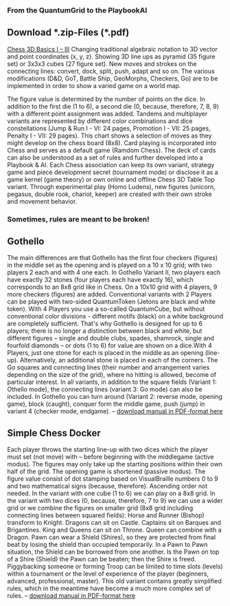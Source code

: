 <h3>From the QuantumGrid to the PlaybookAI</h3>
<h2>Download *.zip-Files (*.pdf)</h2>
<p><a href="https://github.com/scifiltr/QuantumGrid/blob/main/manuals/Manual-Chess3D-Basics.zip">Chess 3D Basics I – III</a> Changing traditional algebraic notation to 3D vector and point coordinates (x, y, z). Showing 3D line ups as pyramid (35 figure set) or 3x3x3 cubes (27 figure set). New moves and strokes on the connecting lines: convert, dock, split, push, adapt and so on. The various modifications (D&D, GoT, Battle Ship, GeoMorphs, Checkers, Go) are to be implemented in order to show a varied game on a world map.</p>
<p><a href="https://github.com/scifiltr/QuantumGrid/blob/main/manuals/Manual-Qubes-in-Motion.zip"></a> The figure value is determined by the number of points on the dice. In addition to the first die (1 to 6), a second die (0, because, therefore, 7, 8, 9) with a different point assignment was added. Tandems and multiplayer variants are represented by different color combinations and dice constellations (Jump & Run I - VI: 24 pages, Promotion I - VII: 25 pages, Penalty I - VII: 29 pages). This chart shows a selection of moves as they might develop on the chess board (8x8). Card playing is incorporated into Chess and serves as a default game (Ramdom Chess). The deck of cards can also be understood as a set of rules and further developed into a Playbook & AI. Each Chess association can keep its own variant, strategy game and piece development secret (tournament mode) or disclose it as a game kernel (game theory) or own online and offline Chess 3D Table Top variant. Through experimental play (Homo Ludens), new figures (unicorn, pegasus, double rook, chariot, keeper) are created with their own stroke and movement behavior.</p>
<h3>Sometimes, rules are meant to be broken!</h3>
<h2>Gothello</h2>
<p>The main differences are that Gothello has the first four checkers (figures) in the middle set as the opening and is played on a 10 x 10 grid; with two players 2 each and with 4 one each. In Gothello Variant II, two players each have exactly 32 stones (four players each have exactly 16), which corresponds to an 8x8 grid like in Chess. On a 10x10 grid with 4 players, 9 more checkers (figures) are added. Conventional variants with 2 Players can be played with two-sided QuantumToken (Jetons are black and white token). With 4 Players you use a so-called QuantumCube, but without conventional color divisions - different motifs (black) on a white background are completely sufficient. That's why Gothello is designed for up to 6 players; there is no longer a distinction between black and white, but different figures – single and double clubs, spades, shamrock, single and fourfold diamonds – or dots (1 to 6) for value are shown on a dice.With 4 Players, just one stone for each is placed in the middle as an opening (line-up). Alternatively, an additional stone is placed in each of the corners. The Go squares and connecting lines (their number and arrangement varies depending on the size of the grid), where no hitting is allowed, become of particular interest. In all variants, in addition to the square fields (Variant 1: Othello mode), the connecting lines (variant 3: Go mode) can also be included. In Gothello you can turn around (Variant 2: reverse mode, opening game), block (caught), conquer form the middle game, push (jump) in variant 4 (checker mode, endgame). – <a href="https://github.com/scifiltr/QuantumGrid/blob/main/manuals/Manual-for-Gothello.pdf">download manual in PDF-format here</a></p>
<h2>Simple Chess Docker</h2>
<p>Each player throws the starting line-up with two dices which the player must set (not move) with – before beginning with the middlegame (active modus). The figures may only take up the starting positions within their own half of the grid. The opening game is shortened (passive modus). The figure value consist of dot stamping based on VisualBraille numbers 0 to 9 and two mathematical signs (because, therefore). Ascending order not needed. In the variant with one cube (1 to 6) we can play on a 8x8 grid. In the variant with two dices (0, because, therefore, 7 to 9) we can use a wider grid or we combine the figures on smaller grid (8x8 grid including connecting lines between squared fields): Horse and Runner (Bishop) transform to Knight. Dragons can sit on Castle. Captains sit on Barques and Brigantines. King and Queens can sit on Throne. Queen can combine with a Dragon. Pawn can wear a Shield (Shires), so they are protected from final beat by losing the shield than occupied temporarily. In a Pawn to Pawn situation, the Shield can be borrowed from one another. Is the Pawn on top of a Shire (Shield) the Pawn can be beaten; then the Shire is freed. Piggybacking someone or forming Troop can be limited to time slots (levels) within a tournament or the level of experience of the player (beginners, advanced, professional, master). This old variant contains greatly simplified rules, which in the meantime have become a much more complex set of rules. – <a href="https://github.com/scifiltr/QuantumGrid/blob/main/manuals/Manual-for-Chess-Docker.pdf">download manual in PDF-format here</a></p>
